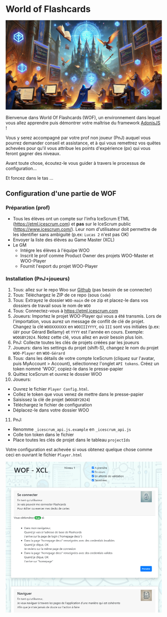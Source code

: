 # World of Flashcards

![](./images/WOF.png)

Bienvenue dans World Of Flashcards (WOF), un environnement dans lequel vous allez apprendre puis démontrer votre maîtrise du framework [AdonisJS](https://adonisjs.com/) !

Vous y serez accompagné par votre prof non joueur (PnJ) auquel vous pourrez demander conseil et assistance, et à qui vous remettrez vos quêtes achevées pour qu'il vous attribue les points d'expérience (px) qui vous feront gagner des niveaux.

Avant toute chose, écoutez-le vous guider à travers le processus de configuration...

Et foncez dans le tas ...

## Configuration d'une partie de WOF

### Préparation (prof)

- Tous les élèves ont un compte sur l'infra IceScrum ETML (https://etml.icescrum.com) et __pas__ sur le IceScrum public (https://www.icescrum.com/). Leur nom d'utilisateur doit permettre de les identifier sans ambiguité (p.ex: `Lucas 2` n'est pas OK)
- Envoyer la liste des élèves au Game Master (XCL)
- Le GM
  - Intégre les élèves à l'équipe WOO
  - Inscrit le prof comme Product Owner des projets WOO-Master et WOO-Player
  - Fournit l'export du projet WOO-Player

### Installation (PnJ+joueurs)

1. Tous: allez sur le repo Woo sur [Github](https://github.com/ETML-INF/WOO) (pas besoin de se connecter)
2. Tous: Téléchargez le ZIP de ce repo (sous `Code`)
3. Tous: Extrayez le dossier `WOO-main` de ce zip et placez-le dans vos dossiers de travail sous le nom de `WOO` 
4. Tous: Connectez-vous à https://etml.icescrum.com
5. Joueurs: Importez le projet WOO-Player qui vous a été transmis. Lors de l'importation, vous aurez un message de conflit de clé de projet. Changez la clé `WOOXXXXXXX` en `WOOIIIYYYY`, où `III` sont vos initiales (p.ex: `GBY` pour Gérard Bellamy) et `YYYY` est l'année en cours. Exemple: `WOOGBY2024`. Notez cette clé, vous allez en avoir besoin plus loin.
6. PnJ: Collecte toutes les clés de projets créées par les joueurs
7. Joueurs: dans les settings du projet (shift-S), changez le nom du projet `WOO-Player` en `WOO-Gérard`
8. Tous: dans les détails de votre compte IceScrum (cliquez sur l'avatar, puis MyAccount > Account), sélectionnez l'onglet `API tokens`. Créez un token nommé 'WOO', copiez-le dans le presse-papier
9. Quittez IceScrum et ouvrez le dossier WOO
10. Joueurs: 
  - Ouvrez le fichier `Player Config.html`.
  - Collez le token que vous venez de mettre dans le presse-papier
  - Saisissez la clé de projet (`WOOGBY2024`)
  - Téléchargez le fichier de configuration
  - Déplacez-le dans votre dossier WOO
11. PnJ:
  - Renomme `_icescrum_api.js.example` en `_icescrum_api.js`
  - Colle ton token dans le fichier
  - Place toutes les clés de projet dans le tableau `projectIds`

Votre configuration est achevée si vous obtenez quelque chose comme ceci en ouvrant le fichier `Player.html`

![](images/PlayerOK.png)